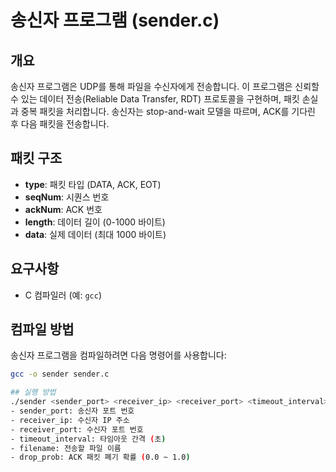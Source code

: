 # 송신자 프로그램 (sender.c)

## 개요
송신자 프로그램은 UDP를 통해 파일을 수신자에게 전송합니다. 이 프로그램은 신뢰할 수 있는 데이터 전송(Reliable Data Transfer, RDT) 프로토콜을 구현하며, 패킷 손실과 중복 패킷을 처리합니다. 송신자는 stop-and-wait 모델을 따르며, ACK를 기다린 후 다음 패킷을 전송합니다.

## 패킷 구조
- **type**: 패킷 타입 (DATA, ACK, EOT)
- **seqNum**: 시퀀스 번호
- **ackNum**: ACK 번호
- **length**: 데이터 길이 (0-1000 바이트)
- **data**: 실제 데이터 (최대 1000 바이트)

## 요구사항
- C 컴파일러 (예: `gcc`)

## 컴파일 방법
송신자 프로그램을 컴파일하려면 다음 명령어를 사용합니다:

```bash
gcc -o sender sender.c

## 실행 방법
./sender <sender_port> <receiver_ip> <receiver_port> <timeout_interval> <filename> <drop_prob>
- sender_port: 송신자 포트 번호
- receiver_ip: 수신자 IP 주소
- receiver_port: 수신자 포트 번호
- timeout_interval: 타임아웃 간격 (초)
- filename: 전송할 파일 이름
- drop_prob: ACK 패킷 폐기 확률 (0.0 ~ 1.0)
